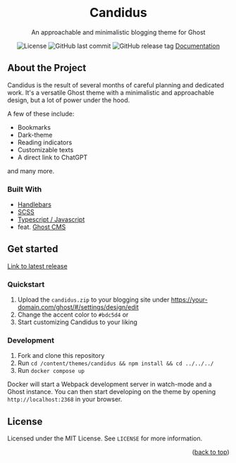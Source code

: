 <div id="top"></div>

<!-- PROJECT LOGO -->
<br />
<div align="center">

  <h1 align="center">Candidus</h1>
  <p>An approachable and minimalistic blogging theme for Ghost</p>
  <div align="center">
    <img alt="License" src="https://img.shields.io/github/license/tq-bit/candidus?style=plastic&logo=MIT"/>
    <img alt="GitHub last commit" src="https://img.shields.io/github/last-commit/tq-bit/candidus?style=plastic&logo=git"/>
    <img alt="GitHub release tag" src="https://img.shields.io/github/v/release/tq-bit/candidus?style=plastic&logo=github"/>
    <a href="https://tq-bit.github.io/candidus-docs">Documentation</a>
  </div>
</div>

## About the Project

Candidus is the result of several months of careful planning and dedicated work. It's a versatile Ghost theme with a minimalistic and approachable design, but a lot of power under the hood.

A few of these include:

- Bookmarks
- Dark-theme
- Reading indicators
- Customizable texts
- A direct link to ChatGPT

and many more.

### Built With

- [Handlebars](https://handlebarsjs.com/guide/)
- [SCSS](https://sass-lang.com/)
- [Typescript / Javascript](https://www.typescriptlang.org/)
- feat. [Ghost CMS](https://ghost.org/)

## Get started

[Link to latest release](https://github.com/tq-bit/candidus/releases/download/latest/candidus.zip)

### Quickstart

1. Upload the `candidus.zip` to your blogging site under https://your-domain.com/ghost/#/settings/design/edit
2. Change the accent color to `#bdc5d4` or
3. Start customizing Candidus to your liking

### Development

1. Fork and clone this repository
2. Run `cd /content/themes/candidus && npm install && cd ../../../`
3. Run `docker compose up`

Docker will start a Webpack development server in watch-mode and a Ghost instance. You can then start developing on the theme by opening `http://localhost:2368` in your browser.

<!-- LICENSE -->
## License

Licensed under the MIT License. See `LICENSE` for more information.

<p align="right">(<a href="#top">back to top</a>)</p>

